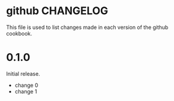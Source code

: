 # github CHANGELOG

This file is used to list changes made in each version of the github cookbook.

# 0.1.0

Initial release.

- change 0
- change 1

